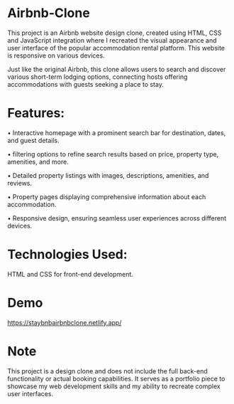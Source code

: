 # Airbnb-Clone
This project is an Airbnb website design clone, created using HTML, CSS and JavaScript integration where I recreated the visual appearance and user interface of the popular accommodation rental platform.
This website is responsive on various devices.

Just like the original Airbnb, this clone allows users to search and discover various short-term lodging options, connecting hosts offering accommodations with guests seeking a place to stay.

# Features:
• Interactive homepage with a prominent search bar for destination, dates, and guest details.

• filtering options to refine search results based on price, property type, amenities, and more.

• Detailed property listings with images, descriptions, amenities, and reviews.

• Property pages displaying comprehensive information about each accommodation.

• Responsive design, ensuring seamless user experiences across different devices.

# Technologies Used:
HTML and CSS for front-end development.

# Demo 
https://staybnbairbnbclone.netlify.app/


# Note
This project is a design clone and does not include the full back-end functionality or actual booking capabilities. It serves as a portfolio piece to showcase my web development skills and my ability to recreate complex user interfaces.
